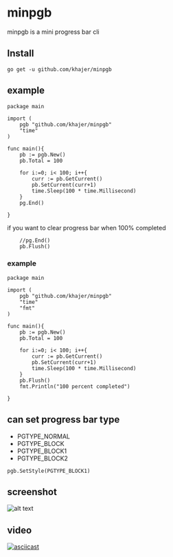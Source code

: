 
# minpgb
minpgb is a mini progress bar cli 

## Install 
``` go get -u github.com/khajer/minpgb ```

## example
```
package main

import (
	pgb "github.com/khajer/minpgb"
	"time"
)

func main(){
	pb := pgb.New()
	pb.Total = 100

	for i:=0; i< 100; i++{
		curr := pb.GetCurrent()
		pb.SetCurrent(curr+1)
		time.Sleep(100 * time.Millisecond)
	}
	pg.End()

}
```
if you want to clear progress bar when 100% completed  
```	
	//pg.End()
	pb.Flush()
```
### example
```
package main

import (
	pgb "github.com/khajer/minpgb"
	"time"
	"fmt"
)

func main(){
	pb := pgb.New()
	pb.Total = 100

	for i:=0; i< 100; i++{
		curr := pb.GetCurrent()
		pb.SetCurrent(curr+1)
		time.Sleep(100 * time.Millisecond)
	}
	pb.Flush()
	fmt.Println("100 percent completed")

}
```

## can set progress bar type

 - PGTYPE_NORMAL 
 - PGTYPE_BLOCK
 - PGTYPE_BLOCK1
 - PGTYPE_BLOCK2

```	pgb.SetStyle(PGTYPE_BLOCK1)	```



## screenshot

![alt text](https://user-images.githubusercontent.com/797258/66182419-354df200-e69f-11e9-88cb-9a339a81f7e0.png)


## video
[![asciicast](https://asciinema.org/a/inqEgyM51ewUhyW2g9QBxGnIn.svg)](https://asciinema.org/a/inqEgyM51ewUhyW2g9QBxGnIn)
